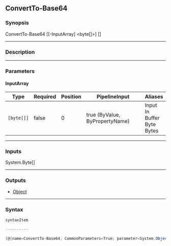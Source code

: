 ConvertTo-Base64
----------------

### Synopsis

ConvertTo-Base64 [[-InputArray] <byte[]>] [<CommonParameters>]

---

### Description

---

### Parameters
#### **InputArray**

|Type      |Required|Position|PipelineInput                 |Aliases                                   |
|----------|--------|--------|------------------------------|------------------------------------------|
|`[byte[]]`|false   |0       |true (ByValue, ByPropertyName)|Input<br/>In<br/>Buffer<br/>Byte<br/>Bytes|

---

### Inputs
System.Byte[]

---

### Outputs
* [Object](https://learn.microsoft.com/en-us/dotnet/api/System.Object)

---

### Syntax
```PowerShell
syntaxItem
```
```PowerShell
----------
```
```PowerShell
{@{name=ConvertTo-Base64; CommonParameters=True; parameter=System.Object[]}}
```
